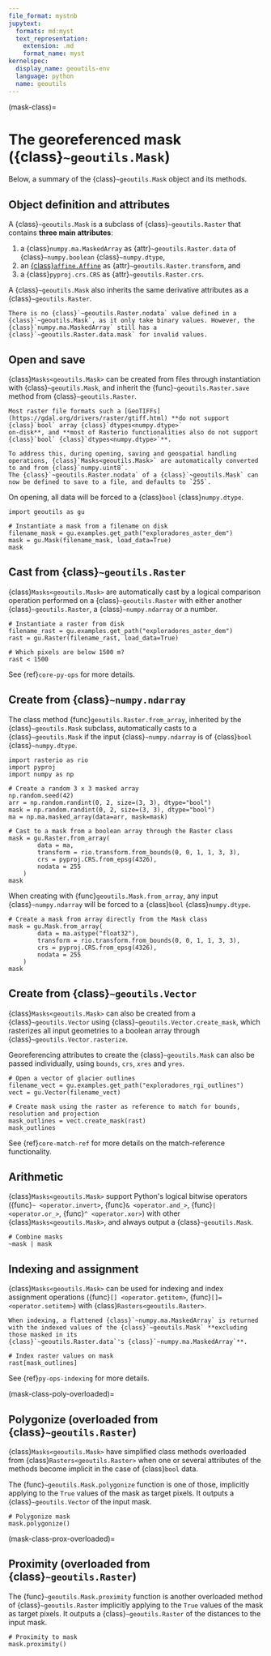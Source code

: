 ```yaml
---
file_format: mystnb
jupytext:
  formats: md:myst
  text_representation:
    extension: .md
    format_name: myst
kernelspec:
  display_name: geoutils-env
  language: python
  name: geoutils
---
```

(mask-class)=

# The georeferenced mask ({class}`~geoutils.Mask`)

Below, a summary of the {class}`~geoutils.Mask` object and its methods.

## Object definition and attributes

A {class}`~geoutils.Mask` is a subclass of {class}`~geoutils.Raster` that contains **three main attributes**:

1. a {class}`numpy.ma.MaskedArray` as {attr}`~geoutils.Raster.data` of {class}`~numpy.boolean` {class}`~numpy.dtype`,
2. an [{class}`affine.Affine`](https://rasterio.readthedocs.io/en/stable/topics/migrating-to-v1.html#affine-affine-vs-gdal-style-geotransforms) as {attr}`~geoutils.Raster.transform`, and
3. a {class}`pyproj.crs.CRS` as {attr}`~geoutils.Raster.crs`.

A {class}`~geoutils.Mask` also inherits the same derivative attributes as a {class}`~geoutils.Raster`.

```{note}
There is no {class}`~geoutils.Raster.nodata` value defined in a {class}`~geoutils.Mask`, as it only take binary values. However, the
{class}`numpy.ma.MaskedArray` still has a {class}`~geoutils.Raster.data.mask` for invalid values.
```

## Open and save

{class}`Masks<geoutils.Mask>` can be created from files through instantiation with {class}`~geoutils.Mask`, and inherit the {func}`~geoutils.Raster.save`
method from {class}`~geoutils.Raster`.

```{important}
Most raster file formats such a [GeoTIFFs](https://gdal.org/drivers/raster/gtiff.html) **do not support {class}`bool` array {class}`dtypes<numpy.dtype>`
on-disk**, and **most of Rasterio functionalities also do not support {class}`bool` {class}`dtypes<numpy.dtype>`**.

To address this, during opening, saving and geospatial handling operations, {class}`Masks<geoutils.Mask>` are automatically converted to and from {class}`numpy.uint8`.
The {class}`~geoutils.Raster.nodata` of a {class}`~geoutils.Mask` can now be defined to save to a file, and defaults to `255`.
```

On opening, all data will be forced to a {class}`bool` {class}`numpy.dtype`.

```{code-cell} ipython3
import geoutils as gu

# Instantiate a mask from a filename on disk
filename_mask = gu.examples.get_path("exploradores_aster_dem")
mask = gu.Mask(filename_mask, load_data=True)
mask
```

## Cast from {class}`~geoutils.Raster`

{class}`Masks<geoutils.Mask>` are automatically cast by a logical comparison operation performed on a {class}`~geoutils.Raster` with either another
{class}`~geoutils.Raster`, a {class}`~numpy.ndarray` or a number.

```{code-cell} ipython3
# Instantiate a raster from disk
filename_rast = gu.examples.get_path("exploradores_aster_dem")
rast = gu.Raster(filename_rast, load_data=True)

# Which pixels are below 1500 m?
rast < 1500
```

See {ref}`core-py-ops` for more details.


## Create from {class}`~numpy.ndarray`

The class method {func}`geoutils.Raster.from_array`, inherited by the {class}`~geoutils.Mask` subclass, automatically casts to a {class}`~geoutils.Mask` if
the input {class}`~numpy.ndarray` is of {class}`bool` {class}`~numpy.dtype`.

```{code-cell} ipython3
import rasterio as rio
import pyproj
import numpy as np

# Create a random 3 x 3 masked array
np.random.seed(42)
arr = np.random.randint(0, 2, size=(3, 3), dtype="bool")
mask = np.random.randint(0, 2, size=(3, 3), dtype="bool")
ma = np.ma.masked_array(data=arr, mask=mask)

# Cast to a mask from a boolean array through the Raster class
mask = gu.Raster.from_array(
        data = ma,
        transform = rio.transform.from_bounds(0, 0, 1, 1, 3, 3),
        crs = pyproj.CRS.from_epsg(4326),
        nodata = 255
    )
mask
```

When creating with {func}`geoutils.Mask.from_array`, any input {class}`~numpy.ndarray` will be forced to a {class}`bool` {class}`numpy.dtype`.

```{code-cell} ipython3
# Create a mask from array directly from the Mask class
mask = gu.Mask.from_array(
        data = ma.astype("float32"),
        transform = rio.transform.from_bounds(0, 0, 1, 1, 3, 3),
        crs = pyproj.CRS.from_epsg(4326),
        nodata = 255
    )
mask
```

## Create from {class}`~geoutils.Vector`

{class}`Masks<geoutils.Mask>` can also be created from a {class}`~geoutils.Vector` using {class}`~geoutils.Vector.create_mask`, which rasterizes all input
geometries to a boolean array through {class}`~geoutils.Vector.rasterize`.

Georeferencing attributes to create the {class}`~geoutils.Mask` can also be passed individually, using `bounds`, `crs`, `xres` and `yres`.

```{code-cell} ipython3
# Open a vector of glacier outlines
filename_vect = gu.examples.get_path("exploradores_rgi_outlines")
vect = gu.Vector(filename_vect)

# Create mask using the raster as reference to match for bounds, resolution and projection
mask_outlines = vect.create_mask(rast)
mask_outlines
```

See {ref}`core-match-ref` for more details on the match-reference functionality.

## Arithmetic

{class}`Masks<geoutils.Mask>` support Python's logical bitwise operators ({func}`~ <operator.invert>`, {func}`& <operator.and_>`, {func}`|<operator.or_>`,
{func}`^ <operator.xor>`) with other {class}`Masks<geoutils.Mask>`, and always output a {class}`~geoutils.Mask`.

```{code-cell} ipython3
# Combine masks
~mask | mask
```

## Indexing and assignment

{class}`Masks<geoutils.Mask>` can be used for indexing and index assignment operations ({func}`[] <operator.getitem>`, {func}`[]= <operator.setitem>`) with
{class}`Rasters<geoutils.Raster>`.

```{important}
When indexing, a flattened {class}`~numpy.ma.MaskedArray` is returned with the indexed values of the {class}`~geoutils.Mask` **excluding those masked in its
{class}`~geoutils.Raster.data`'s {class}`~numpy.ma.MaskedArray`**.
```

```{code-cell} ipython3
# Index raster values on mask
rast[mask_outlines]
```

See {ref}`py-ops-indexing` for more details.

(mask-class-poly-overloaded)=

## Polygonize (overloaded from {class}`~geoutils.Raster`)

{class}`Masks<geoutils.Mask>` have simplified class methods overloaded from {class}`Rasters<geoutils.Raster>` when one or several attributes of the methods
become implicit in the case of {class}`bool` data.

The {func}`~geoutils.Mask.polygonize` function is one of those, implicitly applying to the `True` values of the mask as target pixels. It outputs a
{class}`~geoutils.Vector` of the input mask.

```{code-cell} ipython3
# Polygonize mask
mask.polygonize()
```

(mask-class-prox-overloaded)=

## Proximity (overloaded from {class}`~geoutils.Raster`)

The {func}`~geoutils.Mask.proximity` function is another overloaded method of {class}`~geoutils.Raster` implicitly applying to the `True` values of the mask as
target pixels. It outputs a {class}`~geoutils.Raster` of the distances to the input mask.

```{code-cell} ipython3
# Proximity to mask
mask.proximity()
```
